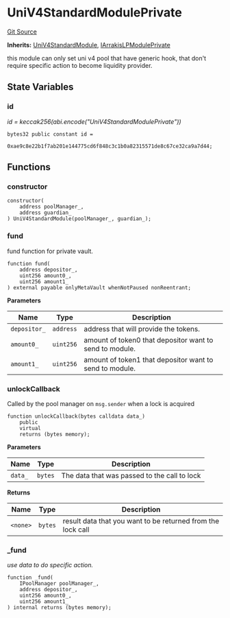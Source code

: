 # UniV4StandardModulePrivate
[Git Source](https://github.com/ArrakisFinance/arrakis-modular/blob/4485c572ded3a830c181fa38ceaac13efe8eb7f1/src/modules/UniV4StandardModulePrivate.sol)

**Inherits:**
[UniV4StandardModule](/src/abstracts/UniV4StandardModule.sol/abstract.UniV4StandardModule.md), [IArrakisLPModulePrivate](/src/interfaces/IArrakisLPModulePrivate.sol/interface.IArrakisLPModulePrivate.md)

this module can only set uni v4 pool that have generic hook,
that don't require specific action to become liquidity provider.


## State Variables
### id
*id = keccak256(abi.encode("UniV4StandardModulePrivate"))*


```solidity
bytes32 public constant id =
    0xae9c8e22b1f7ab201e144775cd6f848c3c1b0a82315571de8c67ce32ca9a7d44;
```


## Functions
### constructor


```solidity
constructor(
    address poolManager_,
    address guardian_
) UniV4StandardModule(poolManager_, guardian_);
```

### fund

fund function for private vault.


```solidity
function fund(
    address depositor_,
    uint256 amount0_,
    uint256 amount1_
) external payable onlyMetaVault whenNotPaused nonReentrant;
```
**Parameters**

|Name|Type|Description|
|----|----|-----------|
|`depositor_`|`address`|address that will provide the tokens.|
|`amount0_`|`uint256`|amount of token0 that depositor want to send to module.|
|`amount1_`|`uint256`|amount of token1 that depositor want to send to module.|


### unlockCallback

Called by the pool manager on `msg.sender` when a lock is acquired


```solidity
function unlockCallback(bytes calldata data_)
    public
    virtual
    returns (bytes memory);
```
**Parameters**

|Name|Type|Description|
|----|----|-----------|
|`data_`|`bytes`|The data that was passed to the call to lock|

**Returns**

|Name|Type|Description|
|----|----|-----------|
|`<none>`|`bytes`|result data that you want to be returned from the lock call|


### _fund

*use data to do specific action.*


```solidity
function _fund(
    IPoolManager poolManager_,
    address depositor_,
    uint256 amount0_,
    uint256 amount1_
) internal returns (bytes memory);
```

